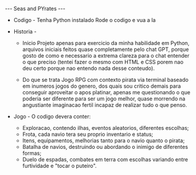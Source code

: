 --- Seas and PYrates ---

- Codigo -
    Tenha Python instalado
    Rode o codigo e vua a la

- Historia -
    * Inicio
        Projeto apenas para exercicio da minha habilidade em Python, arquivos iniciais feitos quase completamente pelo chat GPT, porque gosto de como e necessario a extrema clareza para o chat entender o que preciso (tentei fazer o mesmo com HTML e CSS porem nao deu certo porque nao entendo nada desse conteudo).

    * Do que se trata
        Jogo RPG com contexto pirata via terminal baseado em inumeros jogos do genero, dos quais sou critico demais para conseguir aproveitar o apos platinar, apenas me questionando o que poderia ser diferente para ser um jogo melhor, quase morrendo na angustiante imaginacao fertil incapaz de realizar tudo o que penso.

- Jogo -
    O codigo devera conter:
    - Exploracao, contendo ilhas, eventos aleatorios, diferentes escolhas;
    - Frota, cada navio tera seu proprio inventario e status;
    - Itens, equipamentos, melhorias tanto para o navio quanto o pirata;
    - Batalha de navios, destruindo ou abordando o inimigo de diferentes formas;
    - Duelo de espadas, combates em terra com escolhas variando entre furtividade e "tocar o puteiro".
        
